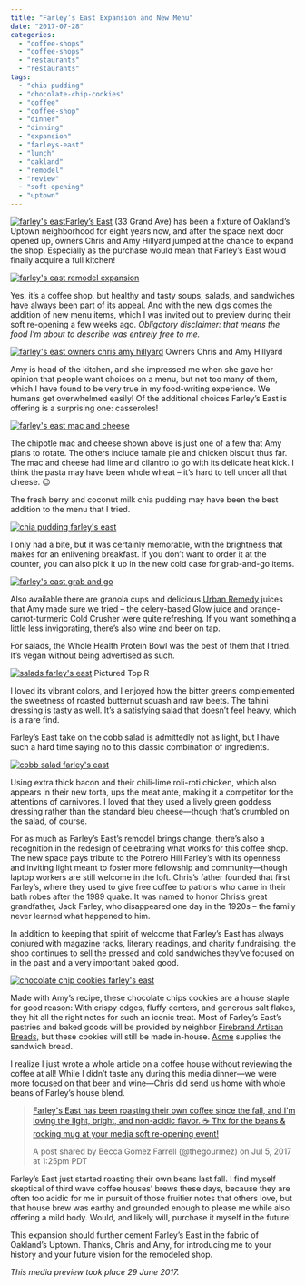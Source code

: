 ```yaml
---
title: "Farley’s East Expansion and New Menu"
date: "2017-07-28"
categories:
  - "coffee-shops"
  - "coffee-shops"
  - "restaurants"
  - "restaurants"
tags:
  - "chia-pudding"
  - "chocolate-chip-cookies"
  - "coffee"
  - "coffee-shop"
  - "dinner"
  - "dinning"
  - "expansion"
  - "farleys-east"
  - "lunch"
  - "oakland"
  - "remodel"
  - "review"
  - "soft-opening"
  - "uptown"
---
```


[![farley's east](http://s3.amazonaws.com/thegourmez-wpmedia/2017/07/Farleys-East-001-500x325.jpg)](http://s3.amazonaws.com/thegourmez-wpmedia/2017/07/Farleys-East-001.jpg)[Farley’s East](http://www.farleyscoffee.com/farleys-east/) (33 Grand Ave) has been a fixture of Oakland’s Uptown neighborhood for eight years now, and after the space next door opened up, owners Chris and Amy Hillyard jumped at the chance to expand the shop. Especially as the purchase would mean that Farley’s East would finally acquire a full kitchen!

[![farley's east remodel expansion](http://s3.amazonaws.com/thegourmez-wpmedia/2017/07/Farleys_East_Pano.jpg)](http://s3.amazonaws.com/thegourmez-wpmedia/2017/07/Farleys_East_Pano.jpg)

Yes, it’s a coffee shop, but healthy and tasty soups, salads, and sandwiches have always been part of its appeal. And with the new digs comes the addition of new menu items, which I was invited out to preview during their soft re-opening a few weeks ago. _Obligatory disclaimer: that means the food I’m about to describe was entirely free to me._




<div class="caption">

[![farley's east owners chris amy hillyard](http://s3.amazonaws.com/thegourmez-wpmedia/2017/07/Farleys-East-012-500x399.jpg)](http://s3.amazonaws.com/thegourmez-wpmedia/2017/07/Farleys-East-012.jpg) Owners Chris and Amy Hillyard</div>


Amy is head of the kitchen, and she impressed me when she gave her opinion that people want choices on a menu, but not too many of them, which I have found to be very true in my food-writing experience. We humans get overwhelmed easily! Of the additional choices Farley’s East is offering is a surprising one: casseroles!

[![farley's east mac and cheese](http://s3.amazonaws.com/thegourmez-wpmedia/2017/07/Farleys-East-019-368x500.jpg)](http://s3.amazonaws.com/thegourmez-wpmedia/2017/07/Farleys-East-019.jpg)

The chipotle mac and cheese shown above is just one of a few that Amy plans to rotate. The others include tamale pie and chicken biscuit thus far. The mac and cheese had lime and cilantro to go with its delicate heat kick. I think the pasta may have been whole wheat – it’s hard to tell under all that cheese. 😉

The fresh berry and coconut milk chia pudding may have been the best addition to the menu that I tried.

[![chia pudding farley's east](http://s3.amazonaws.com/thegourmez-wpmedia/2017/07/Farleys-East-020-500x490.jpg)](http://s3.amazonaws.com/thegourmez-wpmedia/2017/07/Farleys-East-020.jpg)

I only had a bite, but it was certainly memorable, with the brightness that makes for an enlivening breakfast. If you don’t want to order it at the counter, you can also pick it up in the new cold case for grab-and-go items.

[![farley's east grab and go](http://s3.amazonaws.com/thegourmez-wpmedia/2017/07/Farleys-East-009-500x356.jpg)](http://s3.amazonaws.com/thegourmez-wpmedia/2017/07/Farleys-East-009.jpg)

Also available there are granola cups and delicious [Urban Remedy](https://urbanremedy.com/) juices that Amy made sure we tried – the celery-based Glow juice and orange-carrot-turmeric Cold Crusher were quite refreshing. If you want something a little less invigorating, there’s also wine and beer on tap.

For salads, the Whole Health Protein Bowl was the best of them that I tried. It’s vegan without being advertised as such.




<div class="caption">

[![salads farley's east](http://s3.amazonaws.com/thegourmez-wpmedia/2017/07/Farleys-East-016-500x332.jpg)](http://s3.amazonaws.com/thegourmez-wpmedia/2017/07/Farleys-East-016.jpg) Pictured Top R</div>


I loved its vibrant colors, and I enjoyed how the bitter greens complemented the sweetness of roasted butternut squash and raw beets. The tahini dressing is tasty as well. It’s a satisfying salad that doesn’t feel heavy, which is a rare find.

Farley’s East take on the cobb salad is admittedly not as light, but I have such a hard time saying no to this classic combination of ingredients.

[![cobb salad farley's east](http://s3.amazonaws.com/thegourmez-wpmedia/2017/07/Farleys-East-017-399x500.jpg)](http://s3.amazonaws.com/thegourmez-wpmedia/2017/07/Farleys-East-017.jpg)

Using extra thick bacon and their chili-lime roli-roti chicken, which also appears in their new torta, ups the meat ante, making it a competitor for the attentions of carnivores. I loved that they used a lively green goddess dressing rather than the standard bleu cheese—though that’s crumbled on the salad, of course.

For as much as Farley’s East’s remodel brings change, there’s also a recognition in the redesign of celebrating what works for this coffee shop. The new space pays tribute to the Potrero Hill Farley’s with its openness and inviting light meant to foster more fellowship and community—though laptop workers are still welcome in the loft. Chris’s father founded that first Farley’s, where they used to give free coffee to patrons who came in their bath robes after the 1989 quake. It was named to honor Chris’s great grandfather, Jack Farley, who disappeared one day in the 1920s – the family never learned what happened to him.

In addition to keeping that spirit of welcome that Farley’s East has always conjured with magazine racks, literary readings, and charity fundraising, the shop continues to sell the pressed and cold sandwiches they’ve focused on in the past and a very important baked good.

[![chocolate chip cookies farley's east](http://s3.amazonaws.com/thegourmez-wpmedia/2017/07/Farleys-East-003-500x334.jpg)](http://s3.amazonaws.com/thegourmez-wpmedia/2017/07/Farleys-East-003.jpg)

Made with Amy’s recipe, these chocolate chips cookies are a house staple for good reason: With crispy edges, fluffy centers, and generous salt flakes, they hit all the right notes for such an iconic treat. Most of Farley’s East’s pastries and baked goods will be provided by neighbor [Firebrand Artisan Breads,](http://firebrandartisanbreads.com/) but these cookies will still be made in-house. [Acme](http://www.acmebread.com/) supplies the sandwich bread.

I realize I just wrote a whole article on a coffee house without reviewing the coffee at all! While I didn’t taste any during this media dinner—we were more focused on that beer and wine—Chris did send us home with whole beans of Farley’s house blend.

> [Farley's East has been roasting their own coffee since the fall, and I'm loving the light, bright, and non-acidic flavor. ☕ Thx for the beans & rocking mug at your media soft re-opening event!](https://www.instagram.com/p/BWLaAY4Bqoe/)
>
> A post shared by Becca Gomez Farrell (@thegourmez) on Jul 5, 2017 at 1:25pm PDT

Farley’s East just started roasting their own beans last fall. I find myself skeptical of third wave coffee houses’ brews these days, because they are often too acidic for me in pursuit of those fruitier notes that others love, but that house brew was earthy and grounded enough to please me while also offering a mild body. Would, and likely will, purchase it myself in the future!

This expansion should further cement Farley’s East in the fabric of Oakland’s Uptown. Thanks, Chris and Amy, for introducing me to your history and your future vision for the remodeled shop.

_This media preview took place 29 June 2017._
